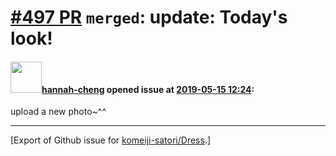 # [\#497 PR](https://github.com/komeiji-satori/Dress/pull/497) `merged`: update: Today's look!

#### <img src="https://avatars.githubusercontent.com/u/16057324?u=23da06dde806dd8100fc1df3c9d1263f11797fe1&v=4" width="50">[hannah-cheng](https://github.com/hannah-cheng) opened issue at [2019-05-15 12:24](https://github.com/komeiji-satori/Dress/pull/497):

upload a new photo~^^




-------------------------------------------------------------------------------



[Export of Github issue for [komeiji-satori/Dress](https://github.com/komeiji-satori/Dress).]
